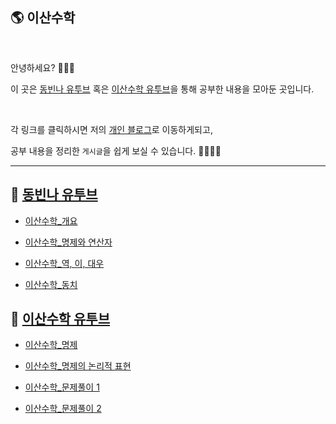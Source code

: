 ## 🌎 이산수학

<br>

안녕하세요? 🙋🏻‍♀️

이 곳은 [동빈나 유투브](https://www.youtube.com/watch?v=TLszG8J8mgs&t=1s) 혹은  [이산수학 유투브](https://www.youtube.com/playlist?list=PLD8rdlfZeJk7ijUM8ckwLLNyDKRD2aQa2)을 통해 공부한 내용을 모아둔 곳입니다.

<br>

각 링크를 클릭하시면 저의 [개인 블로그](https://pythontoomuchinformation.tistory.com/)로 이동하게되고, 

공부 내용을 정리한 `게시글`을 쉽게 보실 수 있습니다. 👩🏻‍💻💦

---



##  👻 [동빈나 유투브](https://www.youtube.com/watch?v=TLszG8J8mgs&t=1s) 

* [이산수학_개요](https://pythontoomuchinformation.tistory.com/295)
* [이산수학_명제와 연산자](https://pythontoomuchinformation.tistory.com/297)
* [이산수학_역, 이, 대우](https://pythontoomuchinformation.tistory.com/298)

* [이산수학_동치](https://pythontoomuchinformation.tistory.com/304)



##  🎃 [이산수학 유투브](https://www.youtube.com/playlist?list=PLD8rdlfZeJk7ijUM8ckwLLNyDKRD2aQa2)

* [이산수학_명제](https://pythontoomuchinformation.tistory.com/309)
* [이산수학_명제의 논리적 표현](https://pythontoomuchinformation.tistory.com/310)

* [이산수학_문제풀이 1](https://pythontoomuchinformation.tistory.com/315)
* [이산수학_문제풀이 2](https://pythontoomuchinformation.tistory.com/316)

